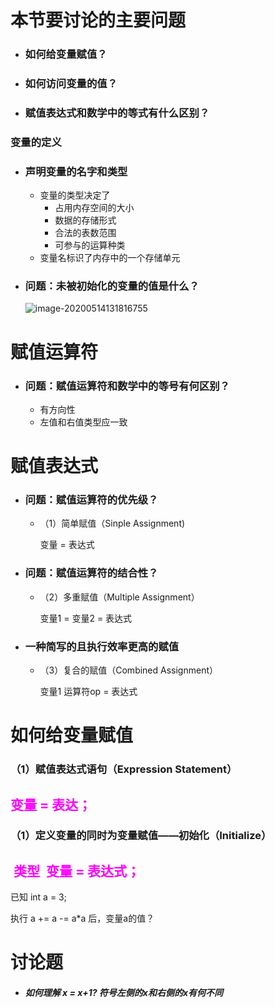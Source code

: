 #  本节要讨论的主要问题

+ ### 如何给变量赋值？

+ ### 如何访问变量的值？

+ ### 赋值表达式和数学中的等式有什么区别？

### 变量的定义

+ ### 声明变量的名字和类型

  + 变量的类型决定了
    + 占用内存空间的大小
    + 数据的存储形式
    + 合法的表数范围
    + 可参与的运算种类
  + 变量名标识了内存中的一个存储单元

+ ### 问题：未被初始化的变量的值是什么？

  ![image-20200514131816755](F:\c语言笔记\Clanguage-type\第2周——数字间的那些事儿，做点计算哈\2.2赋值运算.assets\image-20200514131816755.png)

# 赋值运算符

+ ### 问题：赋值运算符和数学中的等号有何区别？

  + 有方向性
  + 左值和右值类型应一致

# 赋值表达式

+ ### 问题：赋值运算符的优先级？

  + （1）简单赋值（Sinple Assignment)

    变量 = 表达式

+ ### 问题：赋值运算符的结合性？

  + （2）多重赋值（Multiple Assignment）

    变量1 = 变量2 = 表达式

+ ### 一种简写的且执行效率更高的赋值

  + （3）复合的赋值（Combined Assignment）

    变量1 运算符op = 表达式

# 如何给变量赋值

### （1）赋值表达式语句（Expression Statement）

## <span style="color:fuchsia">  变量 = 表达； </span>

### （1）定义变量的同时为变量赋值——初始化（Initialize）

## <span style="color:fuchsia"> 类型  变量 = 表达式； </span>

已知 int a = 3;

执行 a += a -= a*a 后，变量a的值？

# 讨论题

+ ##### 如何理解 x = x+1? 符号左侧的x和右侧的x有何不同